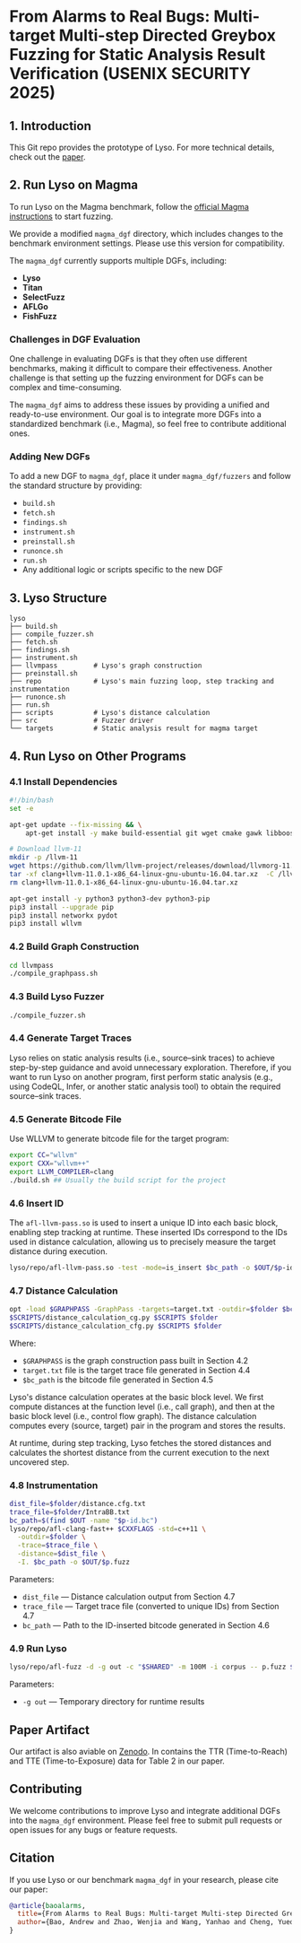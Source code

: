# From Alarms to Real Bugs: Multi-target Multi-step Directed Greybox Fuzzing for Static Analysis Result Verification (USENIX SECURITY 2025)

## 1. Introduction

This Git repo provides the prototype of Lyso. For more technical details, check out the [paper](https://www.usenix.org/system/files/usenixsecurity25-bao-andrew.pdf).

## 2. Run Lyso on Magma

To run Lyso on the Magma benchmark, follow the [official Magma instructions](https://hexhive.epfl.ch/magma/docs/getting-started.html) to start fuzzing.

We provide a modified `magma_dgf` directory, which includes changes to the benchmark environment settings. Please use this version for compatibility.

The `magma_dgf` currently supports multiple DGFs, including:
- **Lyso**
- **Titan** 
- **SelectFuzz**
- **AFLGo**
- **FishFuzz**

### Challenges in DGF Evaluation

One challenge in evaluating DGFs is that they often use different benchmarks, making it difficult to compare their effectiveness. Another challenge is that setting up the fuzzing environment for DGFs can be complex and time-consuming.

The `magma_dgf` aims to address these issues by providing a unified and ready-to-use environment. Our goal is to integrate more DGFs into a standardized benchmark (i.e., Magma), so feel free to contribute additional ones.

### Adding New DGFs

To add a new DGF to `magma_dgf`, place it under `magma_dgf/fuzzers` and follow the standard structure by providing:

- `build.sh`
- `fetch.sh`
- `findings.sh`
- `instrument.sh`
- `preinstall.sh`
- `runonce.sh`
- `run.sh`
- Any additional logic or scripts specific to the new DGF

## 3. Lyso Structure

```
lyso
├── build.sh    
├── compile_fuzzer.sh
├── fetch.sh
├── findings.sh
├── instrument.sh
├── llvmpass         # Lyso's graph construction
├── preinstall.sh
├── repo             # Lyso's main fuzzing loop, step tracking and instrumentation
├── runonce.sh
├── run.sh
├── scripts          # Lyso's distance calculation
├── src              # Fuzzer driver
└── targets          # Static analysis result for magma target
```

## 4. Run Lyso on Other Programs

### 4.1 Install Dependencies

```bash
#!/bin/bash
set -e

apt-get update --fix-missing && \
    apt-get install -y make build-essential git wget cmake gawk libboost-all-dev gdb 

# Download llvm-11
mkdir -p /llvm-11
wget https://github.com/llvm/llvm-project/releases/download/llvmorg-11.0.1/clang+llvm-11.0.1-x86_64-linux-gnu-ubuntu-16.04.tar.xz
tar -xf clang+llvm-11.0.1-x86_64-linux-gnu-ubuntu-16.04.tar.xz  -C /llvm-11 --strip-components=1
rm clang+llvm-11.0.1-x86_64-linux-gnu-ubuntu-16.04.tar.xz

apt-get install -y python3 python3-dev python3-pip
pip3 install --upgrade pip
pip3 install networkx pydot
pip3 install wllvm
```

### 4.2 Build Graph Construction

```bash
cd llvmpass
./compile_graphpass.sh
```

### 4.3 Build Lyso Fuzzer

```bash
./compile_fuzzer.sh
```

### 4.4 Generate Target Traces

Lyso relies on static analysis results (i.e., source–sink traces) to achieve step-by-step guidance and avoid unnecessary exploration. Therefore, if you want to run Lyso on another program, first perform static analysis (e.g., using CodeQL, Infer, or another static analysis tool) to obtain the required source–sink traces.

### 4.5 Generate Bitcode File

Use WLLVM to generate bitcode file for the target program:

```bash
export CC="wllvm"
export CXX="wllvm++"
export LLVM_COMPILER=clang
./build.sh ## Usually the build script for the project 
```

### 4.6 Insert ID

The `afl-llvm-pass.so` is used to insert a unique ID into each basic block, enabling step tracking at runtime. These inserted IDs correspond to the IDs used in distance calculation, allowing us to precisely measure the target distance during execution.

```bash
lyso/repo/afl-llvm-pass.so -test -mode=is_insert $bc_path -o $OUT/$p-id.bc
```

### 4.7 Distance Calculation

```bash
opt -load $GRAPHPASS -GraphPass -targets=target.txt -outdir=$folder $bc_path
$SCRIPTS/distance_calculation_cg.py $SCRIPTS $folder
$SCRIPTS/distance_calculation_cfg.py $SCRIPTS $folder
```

Where:
- `$GRAPHPASS` is the graph construction pass built in Section 4.2
- `target.txt` file is the target trace file generated in Section 4.4
- `$bc_path` is the bitcode file generated in Section 4.5

Lyso's distance calculation operates at the basic block level. We first compute distances at the function level (i.e., call graph), and then at the basic block level (i.e., control flow graph). The distance calculation computes every (source, target) pair in the program and stores the results.

At runtime, during step tracking, Lyso fetches the stored distances and calculates the shortest distance from the current execution to the next uncovered step.

### 4.8 Instrumentation

```bash
dist_file=$folder/distance.cfg.txt
trace_file=$folder/IntraBB.txt
bc_path=$(find $OUT -name "$p-id.bc")
lyso/repo/afl-clang-fast++ $CXXFLAGS -std=c++11 \
  -outdir=$folder \
  -trace=$trace_file \
  -distance=$dist_file \
  -I. $bc_path -o $OUT/$p.fuzz
```

Parameters:
- `dist_file` — Distance calculation output from Section 4.7
- `trace_file` — Target trace file (converted to unique IDs) from Section 4.7
- `bc_path` — Path to the ID-inserted bitcode generated in Section 4.6

### 4.9 Run Lyso

```bash
lyso/repo/afl-fuzz -d -g out -c "$SHARED" -m 100M -i corpus -- p.fuzz $ARGS 2>&1
```

Parameters:
- `-g out` — Temporary directory for runtime results


## Paper Artifact

Our artifact is also aviable on [Zenodo](https://zenodo.org/records/14714504). In contains the TTR (Time-to-Reach) and TTE (Time-to-Exposure) data for Table 2 in our paper.

## Contributing

We welcome contributions to improve Lyso and integrate additional DGFs into the `magma_dgf` environment. Please feel free to submit pull requests or open issues for any bugs or feature requests.

## Citation

If you use Lyso or our benchmark `magma_dgf` in your research, please cite our paper:

```bibtex
@article{baoalarms,
  title={From Alarms to Real Bugs: Multi-target Multi-step Directed Greybox Fuzzing for Static Analysis Result Verification},
  author={Bao, Andrew and Zhao, Wenjia and Wang, Yanhao and Cheng, Yueqiang and McCamant, Stephen and Yew, Pen-Chung}
}
```
